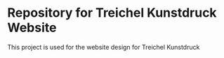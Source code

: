 # Repository for Treichel Kunstdruck Website

This project is used for the website design for Treichel Kunstdruck
